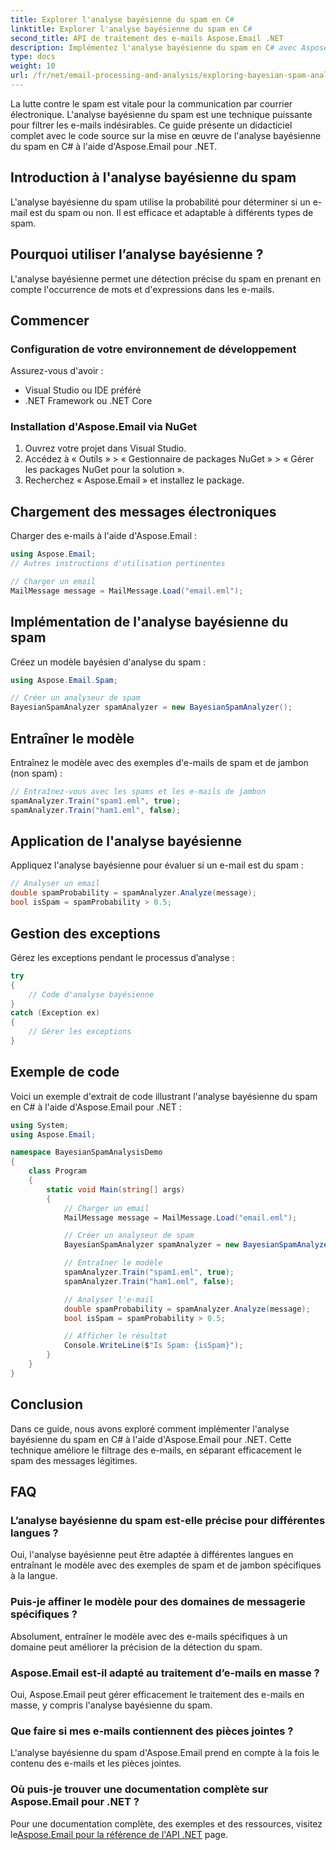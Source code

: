 ```yaml
---
title: Explorer l'analyse bayésienne du spam en C#
linktitle: Explorer l'analyse bayésienne du spam en C#
second_title: API de traitement des e-mails Aspose.Email .NET
description: Implémentez l'analyse bayésienne du spam en C# avec Aspose.Email pour .NET. Filtrage précis des e-mails. Guide et code étape par étape.
type: docs
weight: 10
url: /fr/net/email-processing-and-analysis/exploring-bayesian-spam-analysis-in-csharp/
---
```


La lutte contre le spam est vitale pour la communication par courrier électronique. L'analyse bayésienne du spam est une technique puissante pour filtrer les e-mails indésirables. Ce guide présente un didacticiel complet avec le code source sur la mise en œuvre de l'analyse bayésienne du spam en C# à l'aide d'Aspose.Email pour .NET.

## Introduction à l'analyse bayésienne du spam

L'analyse bayésienne du spam utilise la probabilité pour déterminer si un e-mail est du spam ou non. Il est efficace et adaptable à différents types de spam.

## Pourquoi utiliser l’analyse bayésienne ?

L'analyse bayésienne permet une détection précise du spam en prenant en compte l'occurrence de mots et d'expressions dans les e-mails.

## Commencer

### Configuration de votre environnement de développement

Assurez-vous d'avoir :
- Visual Studio ou IDE préféré
- .NET Framework ou .NET Core

### Installation d'Aspose.Email via NuGet

1. Ouvrez votre projet dans Visual Studio.
2. Accédez à « Outils » > « Gestionnaire de packages NuGet » > « Gérer les packages NuGet pour la solution ».
3. Recherchez « Aspose.Email » et installez le package.

## Chargement des messages électroniques

Charger des e-mails à l'aide d'Aspose.Email :

```csharp
using Aspose.Email;
// Autres instructions d'utilisation pertinentes

// Charger un email
MailMessage message = MailMessage.Load("email.eml");
```

## Implémentation de l'analyse bayésienne du spam

Créez un modèle bayésien d'analyse du spam :

```csharp
using Aspose.Email.Spam;

// Créer un analyseur de spam
BayesianSpamAnalyzer spamAnalyzer = new BayesianSpamAnalyzer();
```

## Entraîner le modèle

Entraînez le modèle avec des exemples d'e-mails de spam et de jambon (non spam) :

```csharp
// Entraînez-vous avec les spams et les e-mails de jambon
spamAnalyzer.Train("spam1.eml", true);
spamAnalyzer.Train("ham1.eml", false);
```

## Application de l'analyse bayésienne

Appliquez l'analyse bayésienne pour évaluer si un e-mail est du spam :

```csharp
// Analyser un email
double spamProbability = spamAnalyzer.Analyze(message);
bool isSpam = spamProbability > 0.5;
```

## Gestion des exceptions

Gérez les exceptions pendant le processus d’analyse :

```csharp
try
{
    // Code d'analyse bayésienne
}
catch (Exception ex)
{
    // Gérer les exceptions
}
```

## Exemple de code

Voici un exemple d'extrait de code illustrant l'analyse bayésienne du spam en C# à l'aide d'Aspose.Email pour .NET :

```csharp
using System;
using Aspose.Email;

namespace BayesianSpamAnalysisDemo
{
    class Program
    {
        static void Main(string[] args)
        {
            // Charger un email
            MailMessage message = MailMessage.Load("email.eml");

            // Créer un analyseur de spam
            BayesianSpamAnalyzer spamAnalyzer = new BayesianSpamAnalyzer();

            // Entraîner le modèle
            spamAnalyzer.Train("spam1.eml", true);
            spamAnalyzer.Train("ham1.eml", false);

            // Analyser l'e-mail
            double spamProbability = spamAnalyzer.Analyze(message);
            bool isSpam = spamProbability > 0.5;

            // Afficher le résultat
            Console.WriteLine($"Is Spam: {isSpam}");
        }
    }
}
```

## Conclusion

Dans ce guide, nous avons exploré comment implémenter l'analyse bayésienne du spam en C# à l'aide d'Aspose.Email pour .NET. Cette technique améliore le filtrage des e-mails, en séparant efficacement le spam des messages légitimes.

## FAQ

### L’analyse bayésienne du spam est-elle précise pour différentes langues ?

Oui, l'analyse bayésienne peut être adaptée à différentes langues en entraînant le modèle avec des exemples de spam et de jambon spécifiques à la langue.

### Puis-je affiner le modèle pour des domaines de messagerie spécifiques ?

Absolument, entraîner le modèle avec des e-mails spécifiques à un domaine peut améliorer la précision de la détection du spam.

### Aspose.Email est-il adapté au traitement d’e-mails en masse ?

Oui, Aspose.Email peut gérer efficacement le traitement des e-mails en masse, y compris l'analyse bayésienne du spam.

### Que faire si mes e-mails contiennent des pièces jointes ?

L'analyse bayésienne du spam d'Aspose.Email prend en compte à la fois le contenu des e-mails et les pièces jointes.

### Où puis-je trouver une documentation complète sur Aspose.Email pour .NET ?

 Pour une documentation complète, des exemples et des ressources, visitez le[Aspose.Email pour la référence de l'API .NET](https://reference.aspose.com/email/net) page.